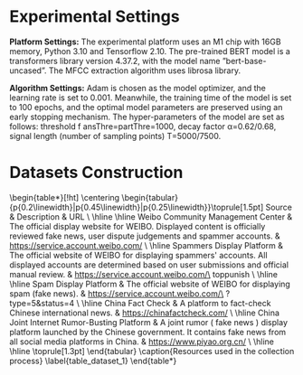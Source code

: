 # Experimental Settings

**Platform Settings:** The experimental platform uses an M1 chip with 16GB memory, Python 3.10 and Tensorflow 2.10. The pre-trained BERT model is a transformers library version 4.37.2, with the model name ”bert-base-uncased”. The MFCC extraction algorithm uses librosa library.

**Algorithm Settings:**  Adam is chosen as the model optimizer, and the learning rate is set to 0.001. Meanwhile, the training time of the model is set to 100 epochs, and the optimal model parameters are preserved using an early stopping mechanism. The hyper-parameters of the model are set as follows: threshold f ansThre=partThre=1000, decay factor α=0.62/0.68, signal length (number of sampling points) T=5000/7500.

# Datasets Construction
\begin{table*}[!ht]
	\centering
		\begin{tabular}{p{0.2\linewidth}|p{0.45\linewidth}|p{0.25\linewidth}}\toprule[1.5pt]
			Source & Description & URL  \\ \hline \hline
			Weibo Community Management Center & The official display website for WEIBO. Displayed content is officially reviewed fake news, user dispute judgements and spammer accounts. & https://service.account.weibo.com/ \\ \hline
			Spammers Display Platform & The official website of WEIBO for displaying spammers' accounts. All displayed accounts are determined based on user submissions and official manual review. & https://service.account.weibo.com/\ toppunish \\ \hline \hline
			Spam Display Platform & The official website of WEIBO for displaying spam (fake news). & https://service.account.weibo.com/\ ?type=5\&status=4 \\ \hline
			China Fact Check & A platform to fact-check Chinese international news. &  https://chinafactcheck.com/ \\ \hline
			China Joint Internet Rumor-Busting Platform & A joint rumor ( fake news ) display platform launched by the Chinese government. It contains fake news from all social media platforms in China. & https://www.piyao.org.cn/ \\ \hline \hline
			\toprule[1.3pt]
		\end{tabular}
	\caption{Resources used in the collection process}
	\label{table_dataset_1}
\end{table*}
